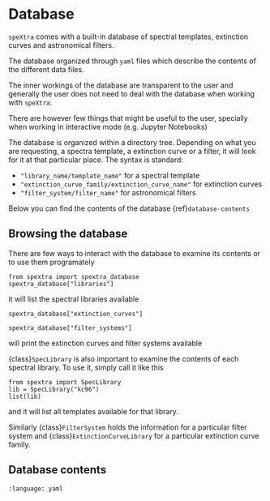 # Database

`speXtra` comes with a built-in database of spectral templates, extinction curves and astronomical filters.

The database organized through `yaml` files which describe the contents of the different data files.

The inner workings of the database are transparent to the user and generally the user does not
need to deal with the database when working with `speXtra`.

There are however few things that might be useful to the user, specially when working in interactive mode
(e.g. Jupyter Notebooks)

The database is organized within a directory tree. Depending on what you are requesting, a spectra template,
a extinction curve or a filter, it will look for it at that particular place. The syntax is standard:

- `"library_name/template_name"` for a spectral template
- `"extinction_curve_family/extinction_curve_name"` for extinction curves
- `"filter_system/filter_name"` for astronomical filters

Below you can find the contents of the database {ref}`database-contents`

## Browsing the database

There are few ways to interact with the database to examine its contents or to use them
programately

```{code-cell} ipython3
from spextra import spextra_database
spextra_database["libraries"]
```

it will list the spectral libraries available

```{code-cell} ipython3
spextra_database["extinction_curves"]
```

```{code-cell} ipython3
spextra_database["filter_systems"]
```

will print the extinction curves and filter systems available

{class}`SpecLibrary` is also important to examine the contents
of each spectral library. To use it, simply call it like this

```{code-cell} ipython3
from spextra import SpecLibrary
lib = SpecLibrary("kc96")
list(lib)
```

and it will list all templates available for that library.

Similarly {class}`FilterSystem` holds the information for a particular filter system and {class}`ExtinctionCurveLibrary`
for a particular extinction curve family.

## Database contents

```{literalinclude} ../database/index.yml
:language: yaml
```
